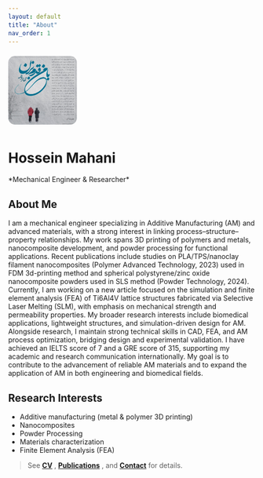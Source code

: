 ```yaml
---
layout: default
title: "About"
nav_order: 1
---
```


<img src="/assets/img/headshot.jpg" alt="Hossein Mahani" style="max-width:140px;border-radius:14px;margin:8px 0;">

<h1 id="hossein-name">Hossein Mahani</h1>
*Mechanical Engineer & Researcher*


<h2 id="about-me">About Me</h2>
<p class="justified-text">
  I am a mechanical engineer specializing in Additive Manufacturing (AM) and advanced materials, with a strong interest in linking process–structure–property relationships. My work spans 3D printing of polymers and metals, nanocomposite development, and powder processing for functional applications. Recent publications include studies on PLA/TPS/nanoclay filament nanocomposites (Polymer Advanced Technology, 2023) used in FDM 3d-printing method and spherical polystyrene/zinc oxide nanocomposite powders used in SLS method (Powder Technology, 2024). Currently, I am working on a new article focused on the simulation and finite element analysis (FEA) of Ti6Al4V lattice structures fabricated via Selective Laser Melting (SLM), with emphasis on mechanical strength and permeability properties. My broader research interests include biomedical applications, lightweight structures, and simulation-driven design for AM. Alongside research, I maintain strong technical skills in CAD, FEA, and AM process optimization, bridging design and experimental validation. I have achieved an IELTS score of 7 and a GRE score of 315, supporting my academic and research communication internationally. My goal is to contribute to the advancement of reliable AM materials and to expand the application of AM in both engineering and biomedical fields.
</p>


## Research Interests
- Additive manufacturing (metal & polymer 3D printing)  
- Nanocomposites  
- Powder Processing  
- Materials characterization  
- Finite Element Analysis (FEA)
  
   


> See  **[CV](/cv)** , **[Publications](/publications)** , and **[Contact](/contact)** for details.
